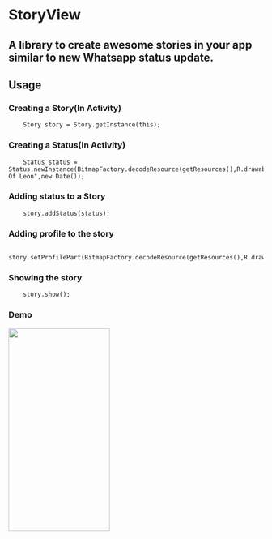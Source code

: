 # StoryView

## A library to create awesome stories in your app similar to new Whatsapp status update.

## Usage

### Creating a Story(In Activity)

```
    Story story = Story.getInstance(this);
```

### Creating a Status(In Activity)

```
    Status status = Status.newInstance(BitmapFactory.decodeResource(getResources(),R.drawable.kol),"Kings Of Leon",new Date());
```

### Adding status to a Story

```
    story.addStatus(status);
```

### Adding profile to the story

```
    story.setProfilePart(BitmapFactory.decodeResource(getResources(),R.drawable.profile_img),"Anwesh");
```

### Showing the story

```
    story.show();
```

### Demo

<img src="https://github.com/Anwesh43/StoryView/blob/master/screenshots/storyview.gif" width="200" height="400">
